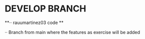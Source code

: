 # DEVELOP BRANCH #
**··  rauumartinez03 code **

··  Branch from main where the features as exercise will be added
